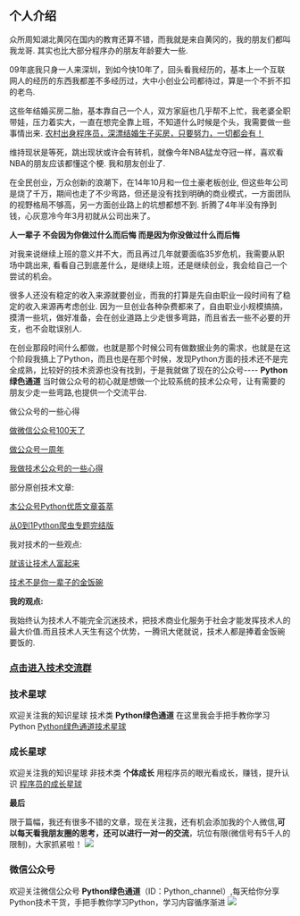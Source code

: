 
## 个人介绍

众所周知湖北黄冈在国内的教育还算不错，而我就是来自黄冈的，我的朋友们都叫我龙哥. 其实也比大部分程序办的朋友年龄要大一些.

09年底我只身一人来深圳，到如今快10年了，回头看我经历的，基本上一个互联网人的经历的东西我都差不多经历过，大中小创业公司都待过，算是一个不折不扣的老鸟.

这些年结婚买房二胎，基本靠自己一个人，双方家庭也几乎帮不上忙，我老婆全职带娃，压力着实大，一直在想完全靠上班，不知道什么时候是个头，我需要做一些事情出来. [农村出身程序员，深漂结婚生子买房，只要努力，一切都会有！](https://mp.weixin.qq.com/s/JF3poOJHPcL1P8vFiWQh5g)

维持现状是等死，跳出现状或许会有转机，就像今年NBA猛龙夺冠一样，喜欢看NBA的朋友应该都懂这个梗. 我和朋友创业了.

在全民创业，万众创新的浪潮下，在14年10月和一位土豪老板创业, 但这些年公司是烧了千万，期间也走了不少弯路，但还是没有找到明确的商业模式，一方面团队的视野格局不够高，另一方面创业路上的坑想都想不到. 折腾了4年半没有挣到钱，心灰意冷今年3月初就从公司出来了。

**人一辈子 不会因为你做过什么而后悔 而是因为你没做过什么而后悔**

对我来说继续上班的意义并不大，而且再过几年就要面临35岁危机，我需要从职场中跳出来, 看看自己到底差什么，是继续上班，还是继续创业，我会给自己一个尝试的机会。

很多人还没有稳定的收入来源就要创业，而我的打算是先自由职业一段时间有了稳定的收入来源再考虑创业. 因为一旦创业各种杂费都来了，自由职业小规模搞搞，摸清一些坑，做好准备，会在创业道路上少走很多弯路，而且省去一些不必要的开支，也不会耽误别人.

在创业那段时间什么都做，也就是那个时候公司有做数据业务的需求，也就是在这个阶段我搞上了Python，而且也是在那个时候，发现Python方面的技术还不是完全成熟，比较好的技术资源也没有找到，于是我就做了现在的公众号---- **Python绿色通道** 当时做公众号的初心就是想做一个比较系统的技术公众号，让有需要的朋友少走一些弯路,也提供一个交流平台.



做公众号的一些心得

[做微信公众号100天了](https://mp.weixin.qq.com/s/kEqdOhGwyO7CiXBUTgyLKw)

[做公众号一周年](https://mp.weixin.qq.com/s/szGcBYnjDCHe3ficylxY6A)

[我做技术公众号的一些心得](https://mp.weixin.qq.com/s/FDs2ogzkoLctuEWzASasEw)



部分原创技术文章: 

[本公众号Python优质文章荟萃](https://mp.weixin.qq.com/s/3YYwhwJ4o3AM4fi3WcmKjA)

[从0到1Python爬虫专题完结版](https://mp.weixin.qq.com/s/BUZhmh-3qIe2HCpZrY4Zig)

我对技术的一些观点:

[就该让技术人富起来](https://mp.weixin.qq.com/s/25iMLl43VKfuKtug8_Ca6A)

[技术不是你一辈子的金饭碗](https://mp.weixin.qq.com/s/NHLiniwp0Vu_UPQX5cPawg)



**我的观点:**

 我始终认为技术人不能完全沉迷技术，把技术商业化服务于社会才能发挥技术人的最大价值.而且技术人天生有这个优势，一腾讯大佬就说，技术人都是捧着金饭碗要饭的.


### [点击进入技术交流群](https://mp.weixin.qq.com/s/3WVnQTOgu66FDg8X-65VvQ)

### 技术星球
欢迎关注我的知识星球 技术类 **Python绿色通道** 在这里我会手把手教你学习Python
[Python绿色通道技术星球](https://t.zsxq.com/nYzNfiI)

### 成长星球

欢迎关注我的知识星球 非技术类 **个体成长** 用程序员的眼光看成长，赚钱，提升认识
[程序员的成长星球](https://t.zsxq.com/u3jUJ23)



**最后**

限于篇幅，我还有很多不错的文章，现在关注我，还有机会添加我的个人微信,**可以每天看我朋友圈的思考，还可以进行一对一的交流**，坑位有限(微信号有5千人的限制)，大家抓紧啦！
![](http://puflgz3c2.bkt.clouddn.com/gerenweixin.jpg)



### 微信公众号

欢迎关注微信公众号 **Python绿色通道**（ID：Python_channel）,每天给你分享Python技术干货，手把手教你学习Python，学习内容循序渐进
![](http://puflgz3c2.bkt.clouddn.com/%E6%8A%80%E6%9C%AF%E5%85%AC%E4%BC%97%E5%8F%B7.jpg)


